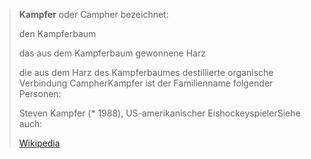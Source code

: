 > **Kampfer** oder Campher bezeichnet:
>
> 
>
> den Kampferbaum
>
> das aus dem Kampferbaum gewonnene Harz
>
> die aus dem Harz des Kampferbaumes destillierte organische Verbindung CampherKampfer ist der Familienname folgender Personen:
>
> 
>
> Steven Kampfer (* 1988), US-amerikanischer EishockeyspielerSiehe auch:
>
> [Wikipedia](https://de.wikipedia.org/wiki/Kampfer)